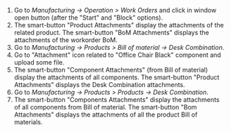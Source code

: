 1.  Go to *Manufacturing -\> Operation \> Work Orders* and click in
    window open button (after the "Start" and "Block" options).
2.  The smart-button "Product Attachments" display the attachments of the
    related product. The smart-button "BoM Attachments" displays the
    attachments of the workorder BoM.
3.  Go to *Manufacturing -\> Products \> Bill of material -\> Desk
    Combination*.
4.  Go to "Attachment" icon related to "Office Chair Black" component
    and upload some file.
5.  The smart-button "Component Attachments" (from Bill of material) display the
    attachments of all components. The smart-button "Product Attachments"
    displays the Desk Combination attachments.
6.  Go to *Manufacturing -\> Products \> Products -\> Desk Combination*.
7.  The smart-button "Components Attachments" display the attachments of all
    components from Bill of material. The smart-button "Bom Attachments"
    displays the attachments of all the product Bill of materials.
